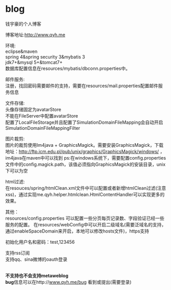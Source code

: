 # blog
钱宇豪的个人博客

博客地址:<a href="http://www.qyh.me" target="_blank">http://www.qyh.me</a><br/> 

环境:<br/>
eclipse&maven<br/> 
spring 4&spring security 3&mybatis 3<br/>
jdk7+&mysql 5+&tomcat7+<br/>
数据库配置信息在resources/mybatis/dbconn.properties中。<br/>

邮件服务:<br/>
注册，找回密码需要邮件的支持，需要在resources/mail.properties配置邮件服务信息<br/>

文件存储:<br/>
头像存储固定为avatarStore<br/>
不能在FileServer中配置avatarStore<br/>
配置了LocalFileStorage并且配置了SimulationDomainFileMapping会自动开启SimulationDomainFileMappingFilter<br/>

图片裁剪:<br/>
图片的裁剪使用Im4java + GraphicsMagick。需要安装GraphicsMagick，下载地址：http://ftp.icm.edu.pl/pub/unix/graphics/GraphicsMagick/windows/ ，im4java在maven中可以找到
ps:在windows系统下，需要配置config.properties文件中的config.magick.path，该值必须指向GraphicsMagick的安装目录，unix下可以为空<br/>

html过滤:<br/>
在resouces/spring/htmlClean.xml文件中可以配置或者新增htmlClean过滤(注意xss)，通过实现me.qyh.helper.htmlclean.HtmlContentHandler可以实现更多的效果。<br/>

其他：<br/>
resources/config.properties 可以配置一些分页每页记录数、字段验证已经一些服务的配置。
在resources/webConfig中可以开启二级域名(需要泛域名的支持，通过enableSpaceDomain来开启，本地可以修改hosts文件)，https支持<br/>

初始化用户名和密码：test,123456</br>

支持rss订阅</br>
支持qq、sina微博的oauth登录<br/>

<br/><strong>不支持也不会支持metaweblog</strong><br/>
<strong>bug</strong>信息可以在http://www.qyh.me/bug  看到或提出(需要登录)
